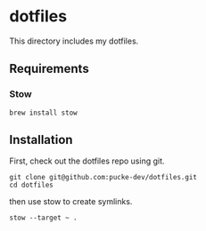 # dotfiles

This directory includes my dotfiles.

## Requirements

### Stow

```
brew install stow
```

## Installation

First, check out the dotfiles repo using git.
```
git clone git@github.com:pucke-dev/dotfiles.git
cd dotfiles
```
then use stow to create symlinks.
```
stow --target ~ .
```
